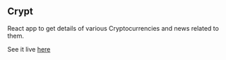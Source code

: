 ## Crypt

React app to get details of various Cryptocurrencies and news related to them.

See it live [here](https://niitish.github.io/cryptomart)

